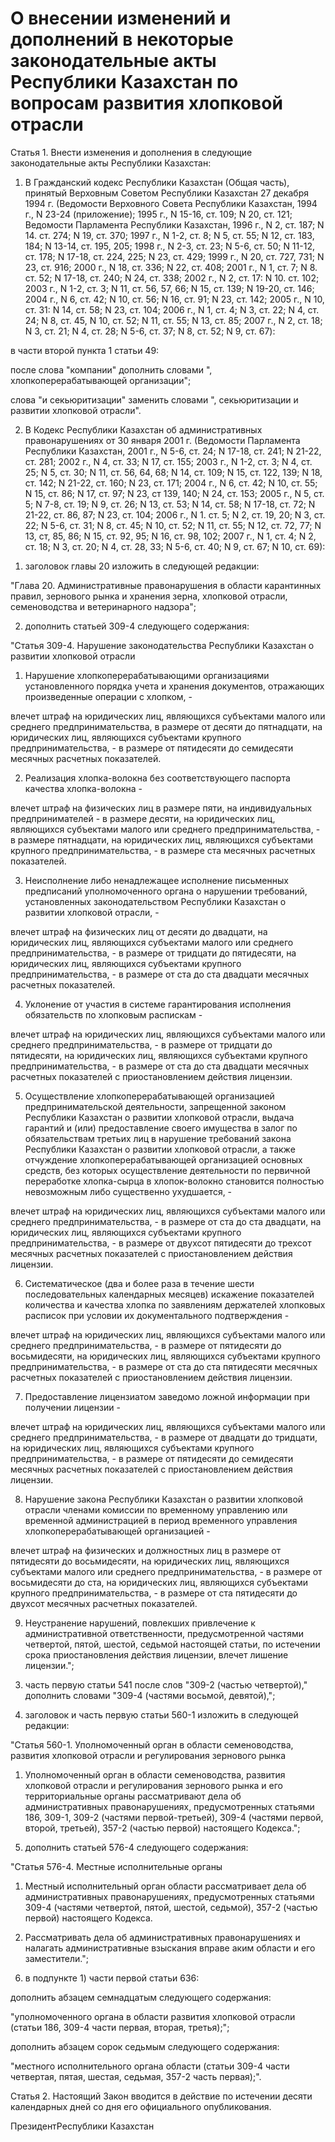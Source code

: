 # О внесении изменений и дополнений в некоторые законодательные акты Республики Казахстан по вопросам развития хлопковой отрасли

Статья 1. Внести изменения и дополнения в следующие законодательные акты Республики Казахстан:

1. В Гражданский кодекс Республики Казахстан (Общая часть), принятый Верховным Советом Республики Казахстан 27 декабря 1994 г. (Ведомости Верховного Совета Республики Казахстан, 1994 г., N 23-24 (приложение); 1995 г., N 15-16, ст. 109; N 20, ст. 121; Ведомости Парламента Республики Казахстан, 1996 г., N 2, ст. 187; N 14. ст. 274; N 19, ст. 370; 1997 г., N 1-2, ст. 8; N 5, ст. 55; N 12, ст. 183, 184; N 13-14, ст. 195, 205; 1998 г., N 2-3, ст. 23; N 5-6, ст. 50; N 11-12, ст. 178; N 17-18, ст. 224, 225; N 23, ст. 429; 1999 г., N 20, ст. 727, 731; N 23, ст. 916; 2000 г., N 18, ст. 336; N 22, ст. 408; 2001 г., N 1, ст. 7; N 8. ст. 52; N 17-18, ст. 240; N 24, ст. 338; 2002 г., N 2, ст. 17: N 10. ст. 102; 2003 г., N 1-2, ст. 3; N 11, ст. 56, 57, 66; N 15, ст. 139; N 19-20, ст. 146; 2004 г., N 6, ст. 42; N 10, ст. 56; N 16, ст. 91; N 23, ст. 142; 2005 г., N 10, ст. 31: N 14, ст. 58; N 23, ст. 104; 2006 г., N 1, ст. 4; N 3, ст. 22; N 4, ст. 24; N 8, ст. 45, N 10, ст. 52; N 11, ст. 55; N 13, ст. 85; 2007 г., N 2, ст. 18; N 3, ст. 21; N 4, ст. 28; N 5-6, ст. 37; N 8, ст. 52; N 9, ст. 67):

в части второй пункта 1 статьи 49:

после слова "компании" дополнить словами ", хлопкоперерабатывающей организации";

слова "и секьюритизации" заменить словами ", секьюритизации и развитии хлопковой отрасли".

2. В Кодекс Республики Казахстан об административных правонарушениях от 30 января 2001 г. (Ведомости Парламента Республики Казахстан, 2001 г., N 5-6, ст. 24; N 17-18, ст. 241; N 21-22, ст. 281; 2002 г., N 4, ст. 33; N 17, ст. 155; 2003 г., N 1-2, ст. 3; N 4, ст. 25; N 5, ст. 30; N 11, ст. 56, 64, 68; N 14, ст. 109; N 15, ст. 122, 139; N 18, ст. 142; N 21-22, ст. 160; N 23, ст. 171; 2004 г., N 6, ст. 42; N 10, ст. 55; N 15, ст. 86; N 17, ст. 97; N 23, ст 139, 140; N 24, ст. 153; 2005 г., N 5, ст. 5; N 7-8, ст. 19; N 9, ст. 26; N 13, ст. 53; N 14, ст. 58; N 17-18, ст. 72; N 21-22, ст. 86, 87; N 23, ст. 104; 2006 г., N 1. ст. 5; N 2, ст. 19, 20; N 3, ст. 22; N 5-6, ст. 31; N 8, ст. 45; N 10, ст. 52; N 11, ст. 55; N 12, ст. 72, 77; N 13, ст, 85, 86; N 15, ст. 92, 95; N 16, ст. 98, 102; 2007 г., N 1, ст. 4; N 2, ст. 18; N 3, ст. 20; N 4, ст. 28, 33; N 5-6, ст. 40; N 9, ст. 67; N 10, ст. 69):

1) заголовок главы 20 изложить в следующей редакции:

"Глава 20. Административные правонарушения в области карантинных правил, зернового рынка и хранения зерна, хлопковой отрасли, семеноводства и ветеринарного надзора";

2) дополнить статьей 309-4 следующего содержания:

"Статья 309-4. Нарушение законодательства Республики Казахстан о развитии хлопковой отрасли

1. Нарушение хлопкоперерабатывающими организациями установленного порядка учета и хранения документов, отражающих произведенные операции с хлопком, -

влечет штраф на юридических лиц, являющихся субъектами малого или среднего предпринимательства, в размере от десяти до пятнадцати, на юридических лиц, являющихся субъектами крупного предпринимательства, - в размере от пятидесяти до семидесяти месячных расчетных показателей.

2. Реализация хлопка-волокна без соответствующего паспорта качества хлопка-волокна -

влечет штраф на физических лиц в размере пяти, на индивидуальных предпринимателей - в размере десяти, на юридических лиц, являющихся субъектами малого или среднего предпринимательства, - в размере пятнадцати, на юридических лиц, являющихся субъектами крупного предпринимательства, - в размере ста месячных расчетных показателей.

3. Неисполнение либо ненадлежащее исполнение письменных предписаний уполномоченного органа о нарушении требований, установленных законодательством Республики Казахстан о развитии хлопковой отрасли, -

влечет штраф на физических лиц от десяти до двадцати, на юридических лиц, являющихся субъектами малого или среднего предпринимательства, - в размере от тридцати до пятидесяти, на юридических лиц, являющихся субъектами крупного предпринимательства, - в размере от ста до ста двадцати месячных расчетных показателей.

4. Уклонение от участия в системе гарантирования исполнения обязательств по хлопковым распискам -

влечет штраф на юридических лиц, являющихся субъектами малого или среднего предпринимательства, - в размере от тридцати до пятидесяти, на юридических лиц, являющихся субъектами крупного предпринимательства, - в размере от ста до ста двадцати месячных расчетных показателей с приостановлением действия лицензии.

5. Осуществление хлопкоперерабатывающей организацией предпринимательской деятельности, запрещенной законом Республики Казахстан о развитии хлопковой отрасли, выдача гарантий и (или) предоставление своего имущества в залог по обязательствам третьих лиц в нарушение требований закона Республики Казахстан о развитии хлопковой отрасли, а также отчуждение хлопкоперерабатывающей организацией основных средств, без которых осуществление деятельности по первичной переработке хлопка-сырца в хлопок-волокно становится полностью невозможным либо существенно ухудшается, -

влечет штраф на юридических лиц, являющихся субъектами малого или среднего предпринимательства, - в размере от ста до ста двадцати, на юридических лиц, являющихся субъектами крупного предпринимательства, - в размере от двухсот пятидесяти до трехсот месячных расчетных показателей с приостановлением действия лицензии.

6. Систематическое (два и более раза в течение шести последовательных календарных месяцев) искажение показателей количества и качества хлопка по заявлениям держателей хлопковых расписок при условии их документального подтверждения -

влечет штраф на юридических лиц, являющихся субъектами малого или среднего предпринимательства, - в размере от пятидесяти до восьмидесяти, на юридических лиц, являющихся субъектами крупного предпринимательства, - в размере от ста до ста пятидесяти месячных расчетных показателей с приостановлением действия лицензии.

7. Предоставление лицензиатом заведомо ложной информации при получении лицензии -

влечет штраф на юридических лиц, являющихся субъектами малого или среднего предпринимательства, - в размере от двадцати до тридцати, на юридических лиц, являющихся субъектами крупного предпринимательства, - в размере от пятидесяти до семидесяти месячных расчетных показателей с приостановлением действия лицензии.

8. Нарушение закона Республики Казахстан о развитии хлопковой отрасли членами комиссии по временному управлению или временной администрацией в период временного управления хлопкоперерабатывающей организацией -

влечет штраф на физических и должностных лиц в размере от пятидесяти до восьмидесяти, на юридических лиц, являющихся субъектами малого или среднего предпринимательства, - в размере от восьмидесяти до ста, на юридических лиц, являющихся субъектами крупного предпринимательства, - в размере от ста пятидесяти до двухсот месячных расчетных показателей.

9. Неустранение нарушений, повлекших привлечение к административной ответственности, предусмотренной частями четвертой, пятой, шестой, седьмой настоящей статьи, по истечении срока приостановления действия лицензии, влечет лишение лицензии.";

3) часть первую статьи 541 после слов "309-2 (частью четвертой)," дополнить словами "309-4 (частями восьмой, девятой),";

4) заголовок и часть первую статьи 560-1 изложить в следующей редакции:

"Статья 560-1. Уполномоченный орган в области семеноводства, развития хлопковой отрасли и регулирования зернового рынка

1. Уполномоченный орган в области семеноводства, развития хлопковой отрасли и регулирования зернового рынка и его территориальные органы рассматривают дела об административных правонарушениях, предусмотренных статьями 186, 309-1, 309-2 (частями первой-третьей), 309-4 (частями первой, второй, третьей), 357-2 (частью первой) настоящего Кодекса.";

5) дополнить статьей 576-4 следующего содержания:

"Статья 576-4. Местные исполнительные органы

1. Местный исполнительный орган области рассматривает дела об административных правонарушениях, предусмотренных статьями 309-4 (частями четвертой, пятой, шестой, седьмой), 357-2 (частью первой) настоящего Кодекса.

2. Рассматривать дела об административных правонарушениях и налагать административные взыскания вправе аким области и его заместители.";

6) в подпункте 1) части первой статьи 636:

дополнить абзацем семнадцатым следующего содержания:

"уполномоченного органа в области развития хлопковой отрасли (статьи 186, 309-4 части первая, вторая, третья);";

дополнить абзацем сорок седьмым следующего содержания:

"местного исполнительного органа области (статьи 309-4 части четвертая, пятая, шестая, седьмая, 357-2 часть первая);".

Статья 2. Настоящий Закон вводится в действие по истечении десяти календарных дней со дня его официального опубликования.

ПрезидентРеспублики Казахстан

